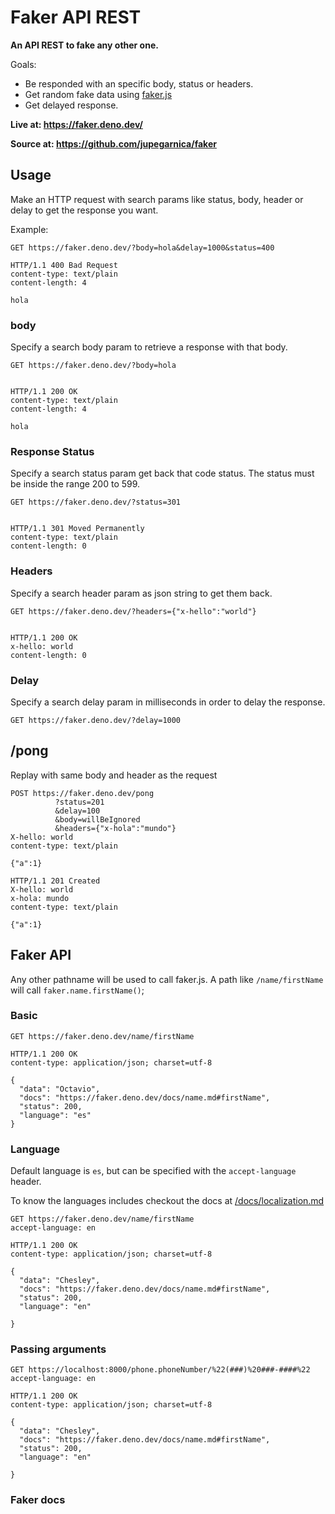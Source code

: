 # Faker API REST

**An API REST to fake any other one.**

Goals:

- Be responded with an specific body, status or headers.
- Get random fake data using [faker.js](https://www.npmjs.com/package/faker)
- Get delayed response.

**Live at: https://faker.deno.dev/**

**Source at: https://github.com/jupegarnica/faker**

## Usage

Make an HTTP request with search params like status, body, header or delay to
get the response you want.

Example:

```http
GET https://faker.deno.dev/?body=hola&delay=1000&status=400

HTTP/1.1 400 Bad Request
content-type: text/plain
content-length: 4

hola
```

### body

Specify a search body param to retrieve a response with that body.

```http
GET https://faker.deno.dev/?body=hola


HTTP/1.1 200 OK
content-type: text/plain
content-length: 4

hola
```

### Response Status

Specify a search status param get back that code status. The status must be
inside the range 200 to 599.

```http
GET https://faker.deno.dev/?status=301


HTTP/1.1 301 Moved Permanently
content-type: text/plain
content-length: 0
```

### Headers

Specify a search header param as json string to get them back.

```http
GET https://faker.deno.dev/?headers={"x-hello":"world"}


HTTP/1.1 200 OK
x-hello: world
content-length: 0
```

### Delay

Specify a search delay param in milliseconds in order to delay the response.

```http
GET https://faker.deno.dev/?delay=1000
```

## /pong

Replay with same body and header as the request

```http
POST https://faker.deno.dev/pong
          ?status=201
          &delay=100
          &body=willBeIgnored
          &headers={"x-hola":"mundo"}
X-hello: world
content-type: text/plain

{"a":1}

HTTP/1.1 201 Created
X-hello: world
x-hola: mundo
content-type: text/plain

{"a":1}
```

## Faker API

Any other pathname will be used to call faker.js. A path like `/name/firstName`
will call `faker.name.firstName()`;

### Basic

```http
GET https://faker.deno.dev/name/firstName

HTTP/1.1 200 OK
content-type: application/json; charset=utf-8

{
  "data": "Octavio",
  "docs": "https://faker.deno.dev/docs/name.md#firstName",
  "status": 200,
  "language": "es"
}
```

### Language

Default language is `es`, but can be specified with the `accept-language`
header.

To know the languages includes checkout the docs at
[/docs/localization.md](/docs/localization.md#locales-included)

```http
GET https://faker.deno.dev/name/firstName
accept-language: en

HTTP/1.1 200 OK
content-type: application/json; charset=utf-8

{
  "data": "Chesley",
  "docs": "https://faker.deno.dev/docs/name.md#firstName",
  "status": 200,
  "language": "en"

}
```

### Passing arguments

```http
GET https://localhost:8000/phone.phoneNumber/%22(###)%20###-####%22
accept-language: en

HTTP/1.1 200 OK
content-type: application/json; charset=utf-8

{
  "data": "Chesley",
  "docs": "https://faker.deno.dev/docs/name.md#firstName",
  "status": 200,
  "language": "en"

}
```

### Faker docs
